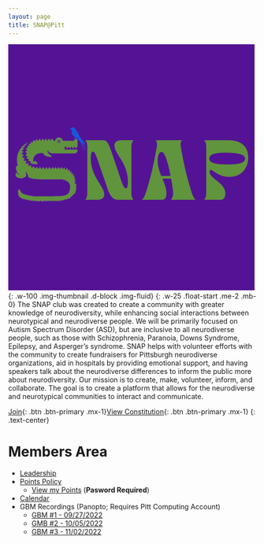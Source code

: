 ```yaml
---
layout: page
title: SNAP@Pitt
---
```

![Snap Club Logo](/assets/snap_new_logo.png){: .w-100 .img-thumbnail .d-block .img-fluid}
{: .w-25 .float-start .me-2 .mb-0}
The SNAP club was created to create a community with greater knowledge of neurodiversity, while enhancing social interactions between neurotypical and neurodiverse people. We will be primarily focused on Autism Spectrum Disorder (ASD), but are inclusive to all neurodiverse people, such as those with Schizophrenia, Paranoia, Downs Syndrome, Epilepsy, and Asperger’s syndrome. SNAP helps with volunteer efforts with the community to create fundraisers for Pittsburgh neurodiverse organizations, aid in hospitals by providing emotional support, and having speakers talk about the neurodiverse differences to inform the public more about neurodiversity. Our mission is to create, make, volunteer, inform, and collaborate. The goal is to create a platform that allows for the neurodiverse and neurotypical communities to interact and communicate.


[Join](join){: .btn .btn-primary .mx-1}[View Constitution](/assets/SNAP%20Club%20Consitution.docx){: .btn .btn-primary .mx-1}
{: .text-center}


# Members Area
+ [Leadership](/contact)
+ [Points Policy](policy/points)
    + [View my Points](policy/points/view) (**Pasword Required**)
+ [Calendar](calendar)
+ GBM Recordings (Panopto; Requires Pitt Computing Account)
    + [GBM #1 - 09/27/2022](https://pitt.hosted.panopto.com/Panopto/Pages/Viewer.aspx?id=b7cfa176-6761-4cde-9666-af090161c4a0)
    + [GMB #2 - 10/05/2022](/2022/10/05/GBM)
    + [GBM #3 - 11/02/2022](/2022/11/02/GBM)